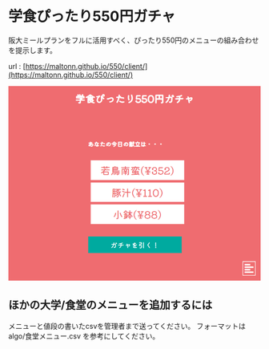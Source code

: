 # 学食ぴったり550円ガチャ
阪大ミールプランをフルに活用すべく、ぴったり550円のメニューの組み合わせを提示します。  

url : [https://maltonn.github.io/550/client/](https://maltonn.github.io/550/client/)  

![preview](https://raw.githubusercontent.com/maltonn/550/master/client/thumbnails.png)

## ほかの大学/食堂のメニューを追加するには
メニューと値段の書いたcsvを管理者まで送ってください。 フォーマットはalgo/食堂メニュー.csv を参考にしてください。